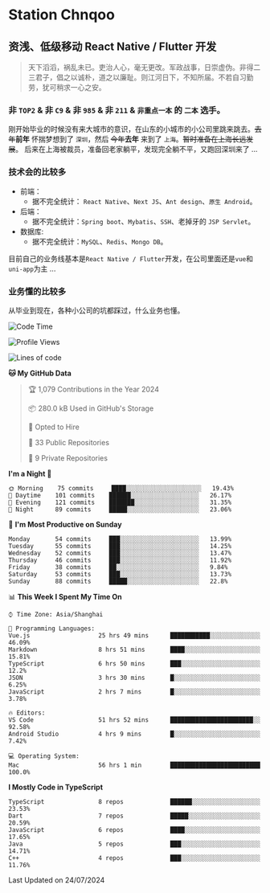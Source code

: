 # Station Chnqoo

## 资浅、低级移动 React Native / Flutter 开发

> 天下滔滔，祸乱未已。吏治人心，毫无更改。军政战事，日崇虚伪。非得二三君子，倡之以诚朴，道之以廉耻。则江河日下，不知所届。不若自习勤劳，犹可稍求一心之安。

### 非 `TOP2` & 非 `C9` & 非 `985` & 非 `211` & `非重点一本` 的 `二本` 选手。

刚开始毕业的时候没有来大城市的意识，在山东的小城市的小公司里跳来跳去。~~去年~~**前年** 怀揣梦想到了 `深圳`，然后 ~~今年~~**去年** 来到了 `上海`。~~暂时准备在上海长远发展~~。
后来在上海被裁员，准备回老家躺平，发现完全躺不平，又跑回深圳来了 ...

### 技术会的比较多

- 前端：
  - 据不完全统计： `React Native`、`Next JS`、`Ant design`、`原生 Android`。
- 后端：
  - 据不完全统计：`Spring boot`、`Mybatis`、`SSH`、老掉牙的 `JSP Servlet`。
- 数据库:
  - 据不完全统计：`MySQL`、`Redis`、`Mongo DB`。

目前自己的业务线基本是`React Native / Flutter`开发，在公司里面还是`vue`和`uni-app`为主 ...

### 业务懂的比较多

从毕业到现在，各种小公司的坑都踩过，什么业务也懂。

<!--START_SECTION:waka-->
![Code Time](http://img.shields.io/badge/Code%20Time-5%2C625%20hrs-blue)

![Profile Views](http://img.shields.io/badge/Profile%20Views-1-blue)

![Lines of code](https://img.shields.io/badge/From%20Hello%20World%20I%27ve%20Written-277%20Thousand%20lines%20of%20code-blue)

**🐱 My GitHub Data** 

> 🏆 1,079 Contributions in the Year 2024
 > 
> 📦 280.0 kB Used in GitHub's Storage 
 > 
> 💼 Opted to Hire
 > 
> 📜 33 Public Repositories 
 > 
> 🔑 9 Private Repositories  
 > 
**I'm a Night 🦉** 

```text
🌞 Morning    75 commits     ████░░░░░░░░░░░░░░░░░░░░░   19.43% 
🌆 Daytime    101 commits    ██████░░░░░░░░░░░░░░░░░░░   26.17% 
🌃 Evening    121 commits    ███████░░░░░░░░░░░░░░░░░░   31.35% 
🌙 Night      89 commits     █████░░░░░░░░░░░░░░░░░░░░   23.06%

```
📅 **I'm Most Productive on Sunday** 

```text
Monday       54 commits     ███░░░░░░░░░░░░░░░░░░░░░░   13.99% 
Tuesday      55 commits     ███░░░░░░░░░░░░░░░░░░░░░░   14.25% 
Wednesday    52 commits     ███░░░░░░░░░░░░░░░░░░░░░░   13.47% 
Thursday     46 commits     ███░░░░░░░░░░░░░░░░░░░░░░   11.92% 
Friday       38 commits     ██░░░░░░░░░░░░░░░░░░░░░░░   9.84% 
Saturday     53 commits     ███░░░░░░░░░░░░░░░░░░░░░░   13.73% 
Sunday       88 commits     █████░░░░░░░░░░░░░░░░░░░░   22.8%

```


📊 **This Week I Spent My Time On** 

```text
⌚︎ Time Zone: Asia/Shanghai

💬 Programming Languages: 
Vue.js                   25 hrs 49 mins      ███████████░░░░░░░░░░░░░░   46.09% 
Markdown                 8 hrs 51 mins       ████░░░░░░░░░░░░░░░░░░░░░   15.81% 
TypeScript               6 hrs 50 mins       ███░░░░░░░░░░░░░░░░░░░░░░   12.2% 
JSON                     3 hrs 30 mins       █░░░░░░░░░░░░░░░░░░░░░░░░   6.25% 
JavaScript               2 hrs 7 mins        █░░░░░░░░░░░░░░░░░░░░░░░░   3.78%

🔥 Editors: 
VS Code                  51 hrs 52 mins      ███████████████████████░░   92.58% 
Android Studio           4 hrs 9 mins        █░░░░░░░░░░░░░░░░░░░░░░░░   7.42%

💻 Operating System: 
Mac                      56 hrs 1 min        █████████████████████████   100.0%

```

**I Mostly Code in TypeScript** 

```text
TypeScript               8 repos             ██████░░░░░░░░░░░░░░░░░░░   23.53% 
Dart                     7 repos             █████░░░░░░░░░░░░░░░░░░░░   20.59% 
JavaScript               6 repos             ████░░░░░░░░░░░░░░░░░░░░░   17.65% 
Java                     5 repos             ███░░░░░░░░░░░░░░░░░░░░░░   14.71% 
C++                      4 repos             ███░░░░░░░░░░░░░░░░░░░░░░   11.76%

```



 Last Updated on 24/07/2024
<!--END_SECTION:waka-->

<!---
ChenqiaoStation/ChenqiaoStation is a ✨ special ✨ repository because its `README.md` (this file) appears on your GitHub profile.
You can click the Preview link to take a look at your changes.
--->
